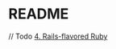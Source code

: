 # README

// Todo [4. Rails-flavored Ruby](https://www.learnenough.com/ruby-on-rails-4th-edition-tutorial/rails_flavored_ruby)